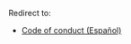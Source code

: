 Redirect to:

*   [Code of conduct (Español)](/index.php?title=Code_of_conduct_(Espa%C3%B1ol)&redirect=no "Code of conduct (Español)")